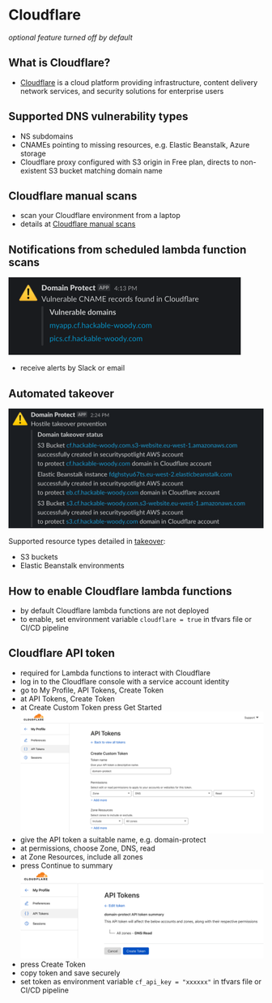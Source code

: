 # Cloudflare
*optional feature turned off by default*

## What is Cloudflare?
* [Cloudflare](https://cloudflare.com) is a cloud platform providing infrastructure, content delivery network services, and security solutions for enterprise users

## Supported DNS vulnerability types
* NS subdomains
* CNAMEs pointing to missing resources, e.g. Elastic Beanstalk, Azure storage
* Cloudflare proxy configured with S3 origin in Free plan, directs to non-existent S3 bucket matching domain name

## Cloudflare manual scans
* scan your Cloudflare environment from a laptop
* details at [Cloudflare manual scans](manual_scans/cloudflare/README.md)

## Notifications from scheduled lambda function scans
![Alt text](assets/images/cloudflare-slack.png?raw=true "Cloudflare Slack alert")

* receive alerts by Slack or email

## Automated takeover
![Alt text](assets/images/cloudflare-takeover.png?raw=true "Cloudflare Takeover")

Supported resource types detailed in [takeover](TAKEOVER.md):

* S3 buckets
* Elastic Beanstalk environments

## How to enable Cloudflare lambda functions
* by default Cloudflare lambda functions are not deployed
* to enable, set environment variable `cloudflare = true` in tfvars file or CI/CD pipeline

## Cloudflare API token
* required for Lambda functions to interact with Cloudflare
* log in to the Cloudflare console with a service account identity
* go to My Profile, API Tokens, Create Token
* at API Tokens, Create Token
* at Create Custom Token press Get Started
![Alt text](assets/images/cloudflare-api-token.png?raw=true "Cloudflare API token creation")
* give the API token a suitable name, e.g. domain-protect
* at permissions, choose Zone, DNS, read
* at Zone Resources, include all zones
* press Continue to summary
![Alt text](assets/images/cloudflare-api-token-summary.png?raw=true "Cloudflare API token creation")
* press Create Token
* copy token and save securely
* set token as environment variable `cf_api_key = "xxxxxx"` in tfvars file or CI/CD pipeline
